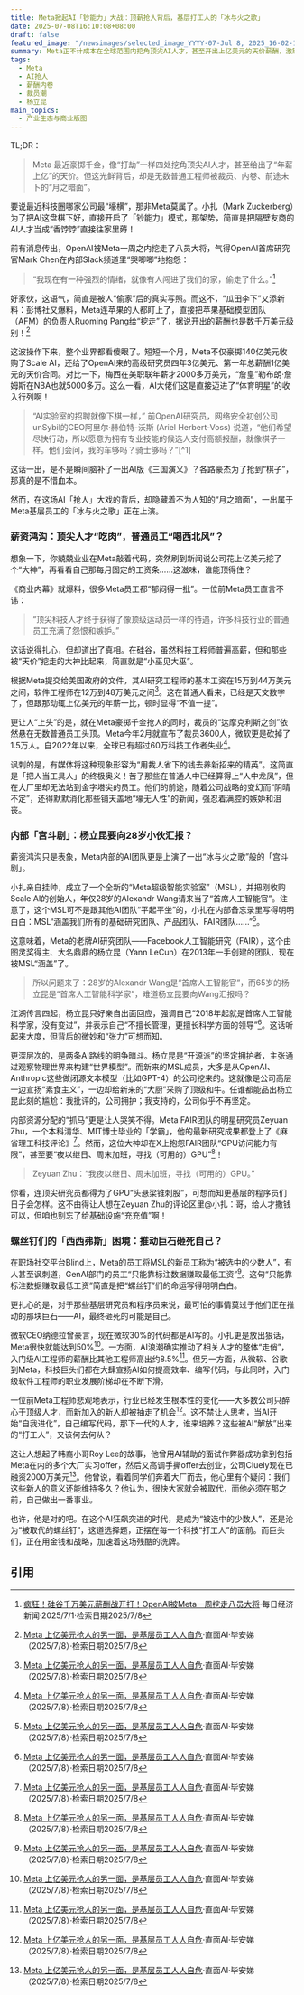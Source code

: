 ```yaml
---
title: Meta掀起AI「钞能力」大战：顶薪抢人背后，基层打工人的「冰与火之歌」
date: 2025-07-08T16:10:08+08:00
draft: false
featured_image: "/newsimages/selected_image_YYYY-07-Jul 8, 2025_16-02-12-332.jpg"
summary: Meta正不计成本在全球范围内挖角顶尖AI人才，甚至开出上亿美元的天价薪酬，激怒了被“偷家”的OpenAI。然而，在这场「钞能力」大战的光鲜背后，是Meta内部老牌AI团队与新势力之间的路线与资源争夺，以及更广泛的普通科技员工在裁员阴影下，对自身职业前景的深度焦虑，他们正面临着被AI“内卷”甚至取代的残酷现实。
tags: 
  - Meta
  - AI抢人
  - 薪酬内卷
  - 裁员潮
  - 杨立昆
main_topics: 
  - 产业生态与商业版图
---
```


TL;DR：
>Meta 最近豪掷千金，像“打劫”一样四处挖角顶尖AI人才，甚至给出了“年薪上亿”的天价。但这光鲜背后，却是无数普通工程师被裁员、内卷、前途未卜的“月之暗面”。

要说最近科技圈哪家公司最“壕横”，那非Meta莫属了。小扎（Mark Zuckerberg）为了把AI这盘棋下好，直接开启了「钞能力」模式，那架势，简直是把隔壁友商的AI人才当成“香饽饽”直接往家里薅！

前有消息传出，OpenAI被Meta一周之内挖走了八员大将，气得OpenAI首席研究官Mark Chen在内部Slack频道里“哭唧唧”地抱怨：

> “我现在有一种强烈的情绪，就像有人闯进了我们的家，偷走了什么。”[^1]

好家伙，这语气，简直是被人“偷家”后的真实写照。而这不，“瓜田李下”又添新料：彭博社又爆料，Meta连苹果的人都盯上了，直接把苹果基础模型团队（AFM）的负责人Ruoming Pang给“挖走”了，据说开出的薪酬也是数千万美元级别！[^2]

这波操作下来，整个业界都看傻眼了。短短一个月，Meta不仅豪掷140亿美元收购了Scale AI，还给了OpenAI来的高级研究员四年3亿美元、第一年总薪酬1亿美元的天价合同。对比一下，梅西在美职联年薪才2000多万美元，“詹皇”勒布朗·詹姆斯在NBA也就5000多万。这么一看，AI大佬们这是直接迈进了“体育明星”的收入行列啊！

<blockquote cite="https://www.stcn.com/article/detail/2326825.html">
“AI实验室的招聘就像下棋一样，” 前OpenAI研究员，网络安全初创公司unSybil的CEO阿里尔·赫伯特-沃斯 (Ariel Herbert-Voss) 说道，“他们希望尽快行动，所以愿意为拥有专业技能的候选人支付高额报酬，就像棋子一样。他们会问，我的车够吗？骑士够吗？”[^1]
</blockquote>
这话一出，是不是瞬间脑补了一出AI版《三国演义》？各路豪杰为了抢到“棋子”，那真的是不惜血本。

然而，在这场AI「抢人」大戏的背后，却隐藏着不为人知的“月之暗面”，一出属于Meta基层员工的「冰与火之歌」正在上演。

### 薪资鸿沟：顶尖人才“吃肉”，普通员工“喝西北风”？

想象一下，你兢兢业业在Meta敲着代码，突然刷到新闻说公司花上亿美元挖了个“大神”，再看看自己那每月固定的工资条……这滋味，谁能顶得住？

《商业内幕》就爆料，很多Meta员工都“郁闷得一批”。一位前Meta员工直言不讳：

> “顶尖科技人才终于获得了像顶级运动员一样的待遇，许多科技行业的普通员工充满了怨恨和嫉妒。”

这话说得扎心，但却道出了真相。在硅谷，虽然科技工程师普遍高薪，但和那些被“天价”挖走的大神比起来，简直就是“小巫见大巫”。

根据Meta提交给美国政府的文件，其AI研究工程师的基本工资在15万到44万美元之间，软件工程师在12万到48万美元之间[^2]。这在普通人看来，已经是天文数字了，但跟那动辄上亿美元的年薪一比，顿时显得“不值一提”。

更让人“上头”的是，就在Meta豪掷千金抢人的同时，裁员的“达摩克利斯之剑”依然悬在无数普通员工头顶。Meta今年2月就宣布了裁员3600人，微软更是砍掉了1.5万人。自2022年以来，全球已有超过60万科技工作者失业[^2]。

讽刺的是，有媒体将这种现象形容为“用裁人省下的钱去养新招来的精英”。这简直是「把人当工具人」的终极奥义！苦了那些在普通人中已经算得上“人中龙凤”，但在大厂里却无法站到金字塔尖的员工。他们的前途，随着公司战略的变幻而“阴晴不定”，还得默默消化那些铺天盖地“壕无人性”的新闻，强忍着满腔的嫉妒和沮丧。

### 内部「宫斗剧」：杨立昆要向28岁小伙汇报？

薪资鸿沟只是表象，Meta内部的AI团队更是上演了一出“冰与火之歌”般的「宫斗剧」。

小扎亲自挂帅，成立了一个全新的“Meta超级智能实验室”（MSL），并把刚收购Scale AI的创始人，年仅28岁的Alexandr Wang请来当了“首席人工智能官”。注意了，这个MSL可不是跟其他AI团队“平起平坐”的，小扎在内部备忘录里写得明明白白：MSL“涵盖我们所有的基础研究团队、产品团队、FAIR团队……”[^2]。

这意味着，Meta的老牌AI研究团队——Facebook人工智能研究（FAIR），这个由图灵奖得主、大名鼎鼎的杨立昆（Yann LeCun）在2013年一手创建的团队，现在被MSL“涵盖”了。

> 所以问题来了：28岁的Alexandr Wang是“首席人工智能官”，而65岁的杨立昆是“首席人工智能科学家”，难道杨立昆要向Wang汇报吗？

江湖传言四起，杨立昆只好亲自出面回应，强调自己“2018年起就是首席人工智能科学家，没有变过”，并表示自己“不擅长管理，更擅长科学方面的领导”[^2]。这话听起来大度，但背后的微妙和“张力”可想而知。

更深层次的，是两条AI路线的明争暗斗。杨立昆是“开源派”的坚定拥护者，主张通过观察物理世界来构建“世界模型”。而新来的MSL成员，大多是从OpenAI、Anthropic这些做闭源文本模型（比如GPT-4）的公司挖来的。这就像是公司高层一边宣扬“素食主义”，一边却给新来的“大厨”采购了顶级和牛。任谁都能品出杨立昆此刻的尴尬：我批评的，公司拥护；我支持的，公司似乎不再坚定。

内部资源分配的“抓马”更是让人哭笑不得。Meta FAIR团队的明星研究员Zeyuan Zhu，一个本科清华、MIT博士毕业的「学霸」，他的最新研究成果都登上了《麻省理工科技评论》[^2]。然而，这位大神却在X上抱怨FAIR团队“GPU访问能力有限”，甚至要“夜以继日、周末加班，寻找（可用的）GPU”[^2]！

<blockquote cite="https://img.36krcdn.com/hsossms/20250708/v2_91932da998e94ad6b5aa9ba0ba29ddb3@6119835_oswg90316oswg705oswg520_img_000?x-oss-process=image/format,jpg/interlace,1">
Zeyuan Zhu：“我夜以继日、周末加班，寻找（可用的）GPU。”
</blockquote>
你看，连顶尖研究员都得为了GPU“头悬梁锥刺股”，可想而知更基层的程序员们日子会怎样。这不由得让人想在Zeyuan Zhu的评论区里@小扎：哥，给人才撒钱可以，但咱也别忘了给基础设施“充充值”啊！

### 螺丝钉们的「西西弗斯」困境：推动巨石砸死自己？

在职场社交平台Blind上，Meta的员工将MSL的新员工称为“被选中的少数人”，有人甚至讽刺道，GenAI部门的员工“只能靠标注数据赚取最低工资”[^2]。这句“只能靠标注数据赚取最低工资”简直是把“螺丝钉”们的命运写得明明白白。

更扎心的是，对于那些基层研究员和程序员来说，最可怕的事情莫过于他们正在推动的那块巨石——AI，最终砸死的可能是自己。

微软CEO纳德拉曾豪言，现在微软30%的代码都是AI写的。小扎更是放出狠话，Meta很快就能达到50%[^2]。一方面，AI浪潮确实推动了相关人才的整体“走俏”，入门级AI工程师的薪酬比其他工程师高出约8.5%[^2]。但另一方面，从微软、谷歌到Meta，科技巨头们都在大肆宣扬AI如何提高效率、编写代码，与此同时，入门级软件工程师的职业发展阶梯却在不断下滑。

一位前Meta工程师悲观地表示，行业已经发生根本性的变化——大多数公司只醉心于顶级人才，而新加入的新人却被抽走了机会[^2]。这不禁让人思考，当AI开始“自我进化”，自己编写代码，那下一代的人才，谁来培养？这些被AI“解放”出来的“打工人”，又该何去何从？

这让人想起了韩裔小哥Roy Lee的故事，他曾用AI辅助的面试作弊器成功拿到包括Meta在内的多个大厂实习offer，然后又高调手撕offer去创业，公司Cluely现在已融资2000万美元[^2]。他曾说，看着同学们奔着大厂而去，他心里有个疑问：我们这些新人的意义还能维持多久？他认为，很快大家就会被取代，而他必须在那之前，自己做出一番事业。

也许，他是对的吧。在这个AI狂飙突进的时代，是成为“被选中的少数人”，还是沦为“被取代的螺丝钉”，这道选择题，正摆在每一个科技“打工人”的面前。而巨头们，正在用金钱和战略，加速着这场残酷的洗牌。

## 引用

[^1]: [疯狂！硅谷千万美元薪酬战开打！OpenAI被Meta一周挖走八员大将](https://www.stcn.com/article/detail/2326825.html)·每日经济新闻·2025/7/1·检索日期2025/7/8
[^2]: [Meta 上亿美元抢人的另一面，是基层员工人人自危](https://mp.weixin.qq.com/s/nfQJY65a4cAOD38NtqUBsQ)·直面AI·毕安娣（2025/7/8）·检索日期2025/7/8
